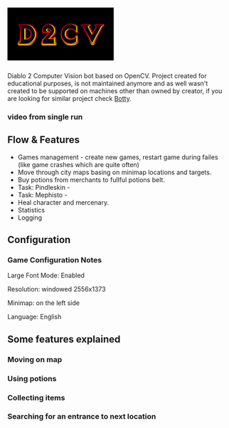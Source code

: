 # <img src="assets/logo.png">
Diablo 2 Computer Vision bot based on OpenCV. Project created for educational purposes, is not maintained anymore and 
as well wasn't created to be supported on machines other than owned by creator, if you are looking for similar project 
check [Botty](https://github.com/aeon0/botty).

### video from single run

## Flow & Features

- Games management - create new games, restart game during failes (like game crashes which are quite often)
- Move through city maps basing on minimap locations and targets.
- Buy potions from merchants to fullful potions belt.
- Task: Pindleskin - 
- Task: Mephisto -
- Heal character and mercenary.
- Statistics
- Logging

## Configuration

### Game Configuration Notes

Large Font Mode: Enabled

Resolution: windowed 2556x1373

Minimap: on the left side

Language: English

## Some features explained

### Moving on map

### Using potions

### Collecting items

### Searching for an entrance to next location